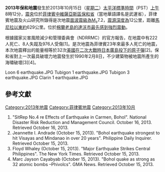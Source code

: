 **2013年保和地震**發生於2013年10月15日（[星期二](https://zh.wikipedia.org/wiki/星期二 "wikilink")）[太平洋標準時間](https://zh.wikipedia.org/wiki/太平洋標準時間 "wikilink")（PST）[上午](https://zh.wikipedia.org/wiki/上午 "wikilink")8時12分，[震央](../Page/震央.md "wikilink")位於[菲律賓](https://zh.wikipedia.org/wiki/菲律賓 "wikilink")[中維薩亞斯區](https://zh.wikipedia.org/wiki/中維薩亞斯區 "wikilink")[保和省](../Page/保和省.md "wikilink")（當地華語譯名是武運省），菲律賓地震及火山研究所錄得是次地震[面波震級為M](https://zh.wikipedia.org/wiki/面波震級 "wikilink")<sub>s</sub>7.2，[震源深度為](https://zh.wikipedia.org/wiki/震源深度 "wikilink")12公里，距離[馬尼拉以東約](https://zh.wikipedia.org/wiki/馬尼拉 "wikilink")629公里。位於[棉蘭老島的](https://zh.wikipedia.org/wiki/棉蘭老島 "wikilink")[達沃市最先感到強烈震動](https://zh.wikipedia.org/wiki/達沃市 "wikilink")。

根據國家災害風險減少和管理委員會（NDRRMC）的官方報告，在地震中有222人死亡、8人失蹤及976人受傷\[1\]。是次地震為菲律賓23年來最多人死亡的地震，本次地震釋出的能量相等於32次[美國在](https://zh.wikipedia.org/wiki/美國 "wikilink")[二次大戰時](https://zh.wikipedia.org/wiki/二次大戰 "wikilink")[日本](../Page/日本.md "wikilink")[廣島投下的](https://zh.wikipedia.org/wiki/廣島 "wikilink")[原子彈](https://zh.wikipedia.org/wiki/原子彈 "wikilink")\[2\]。保和省對上一次最具破壞力地震發生於1990年2月8日，不少建築物被地震所產生的海嘯破壞\[3\]\[4\]。

Loon 6 earthquake.JPG Tubigon 1 earthquake.JPG Tubigon 3 earthquake.JPG Clarin 1 earthquake.JPG

## 參考文獻

[Category:2013年地震](https://zh.wikipedia.org/wiki/Category:2013年地震 "wikilink") [Category:菲律賓地震](https://zh.wikipedia.org/wiki/Category:菲律賓地震 "wikilink") [Category:2013年10月](https://zh.wikipedia.org/wiki/Category:2013年10月 "wikilink")

1.  "SitRep No.4 re Effects of Earthquake in Carmen, Bohol". National Disaster Risk Reduction and Management Council. October 16, 2013. Retrieved October 16, 2013.
2.  Jeannette I. Andrade (October 15, 2013). "Bohol earthquake strongest to hit Visayas and Mindanao in over 20 years". Philippine Daily Inquirer. Retrieved October 15, 2013.
3.  Floyd Whaley (October 15, 2013). "Major Earthquake Strikes Central Philippines". The New York Times. Retrieved October 15, 2013.
4.  Marc Jayson Cayabyab (October 15, 2013). "Bohol quake as strong as 32 atomic bombs –Phivolcs". GMA News. Retrieved October 15, 2013.